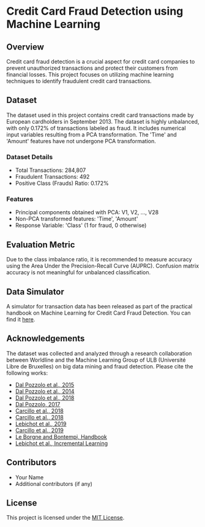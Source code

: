  # Credit Card Fraud Detection using Machine Learning

## Overview

Credit card fraud detection is a crucial aspect for credit card companies to prevent unauthorized transactions and protect their customers from financial losses. This project focuses on utilizing machine learning techniques to identify fraudulent credit card transactions.

## Dataset

The dataset used in this project contains credit card transactions made by European cardholders in September 2013. The dataset is highly unbalanced, with only 0.172% of transactions labeled as fraud. It includes numerical input variables resulting from a PCA transformation. The 'Time' and 'Amount' features have not undergone PCA transformation.

### Dataset Details

- Total Transactions: 284,807
- Fraudulent Transactions: 492
- Positive Class (Frauds) Ratio: 0.172%

### Features

- Principal components obtained with PCA: V1, V2, ..., V28
- Non-PCA transformed features: 'Time', 'Amount'
- Response Variable: 'Class' (1 for fraud, 0 otherwise)

## Evaluation Metric

Due to the class imbalance ratio, it is recommended to measure accuracy using the Area Under the Precision-Recall Curve (AUPRC). Confusion matrix accuracy is not meaningful for unbalanced classification.

## Data Simulator

A simulator for transaction data has been released as part of the practical handbook on Machine Learning for Credit Card Fraud Detection. You can find it [here](https://fraud-detection-handbook.github.io/fraud-detection-handbook/Chapter_3_GettingStarted/SimulatedDataset.html).

## Acknowledgements

The dataset was collected and analyzed through a research collaboration between Worldline and the Machine Learning Group of ULB (Université Libre de Bruxelles) on big data mining and fraud detection. Please cite the following works:

- [Dal Pozzolo et al., 2015](link)
- [Dal Pozzolo et al., 2014](link)
- [Dal Pozzolo et al., 2018](link)
- [Dal Pozzolo, 2017](link)
- [Carcillo et al., 2018](link)
- [Carcillo et al., 2018](link)
- [Lebichot et al., 2019](link)
- [Carcillo et al., 2019](link)
- [Le Borgne and Bontempi, Handbook](link)
- [Lebichot et al., Incremental Learning](link)

## Contributors

- Your Name
- Additional contributors (if any)

## License

This project is licensed under the [MIT License](LICENSE).

